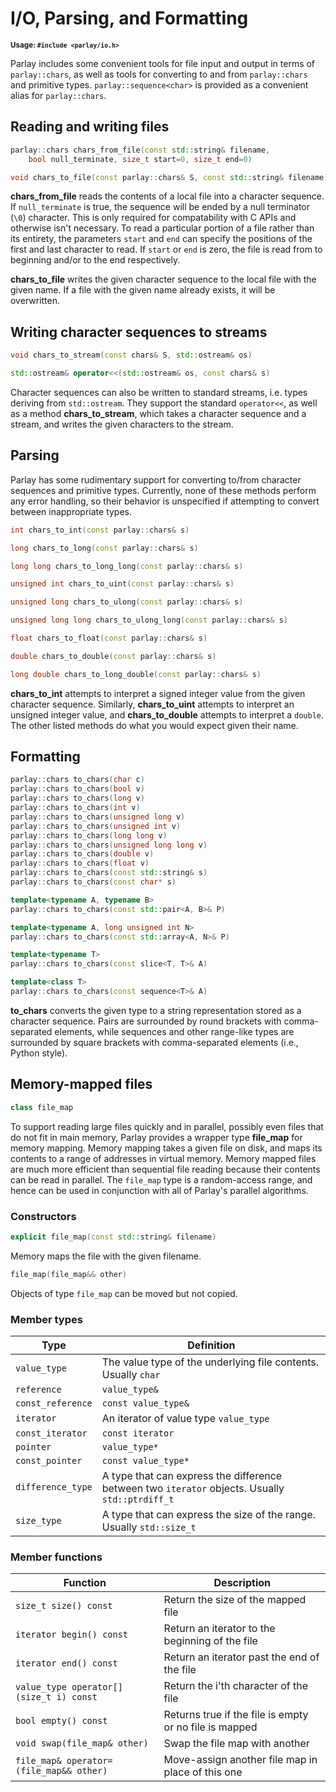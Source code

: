 # I/O, Parsing, and Formatting

<small>**Usage: `#include <parlay/io.h>`**</small>

Parlay includes some convenient tools for file input and output in terms of `parlay::chars`, as well as tools for converting to and from `parlay::chars` and primitive types. `parlay::sequence<char>` is provided as a convenient alias for `parlay::chars`.

## Reading and writing files

```c++
parlay::chars chars_from_file(const std::string& filename,
    bool null_terminate, size_t start=0, size_t end=0)
```
```c++
void chars_to_file(const parlay::chars& S, const std::string& filename)
```

**chars_from_file** reads the contents of a local file into a character sequence. If `null_terminate` is true, the sequence will be ended by a null terminator (`\0`) character. This is only required for compatability with C APIs and otherwise isn't necessary. To read a particular portion of a file rather than its entirety, the parameters `start` and `end` can specify the positions of the first and last character to read. If `start` or `end` is zero, the file is read from to beginning and/or to the end respectively.

**chars_to_file** writes the given character sequence to the local file with the given name. If a file with the given name already exists, it will be overwritten.

## Writing character sequences to streams

```c++
void chars_to_stream(const chars& S, std::ostream& os)
```
```c++
std::ostream& operator<<(std::ostream& os, const chars& s)
```

Character sequences can also be written to standard streams, i.e. types deriving from `std::ostream`. They support the standard `operator<<`, as well as a method **chars_to_stream**, which takes a character sequence and a stream, and writes the given characters to the stream.

## Parsing

Parlay has some rudimentary support for converting to/from character sequences and primitive types. Currently, none of these methods perform any error handling, so their behavior is unspecified if attempting to convert between inappropriate types.

```c++
int chars_to_int(const parlay::chars& s)
```
```c++
long chars_to_long(const parlay::chars& s)
```
```c++
long long chars_to_long_long(const parlay::chars& s)
```
```c++
unsigned int chars_to_uint(const parlay::chars& s)
```
```c++
unsigned long chars_to_ulong(const parlay::chars& s)
```
```c++
unsigned long long chars_to_ulong_long(const parlay::chars& s)
```
```c++
float chars_to_float(const parlay::chars& s)
```
```c++
double chars_to_double(const parlay::chars& s)
```
```c++
long double chars_to_long_double(const parlay::chars& s)
```

**chars_to_int** attempts to interpret a signed integer value from the given character sequence. Similarly, **chars_to_uint** attempts to interpret an unsigned integer value, and **chars_to_double** attempts to interpret a `double`. The other listed methods do what you would expect given their name.

## Formatting

```c++
parlay::chars to_chars(char c)
parlay::chars to_chars(bool v)
parlay::chars to_chars(long v)
parlay::chars to_chars(int v)
parlay::chars to_chars(unsigned long v)
parlay::chars to_chars(unsigned int v)
parlay::chars to_chars(long long v)
parlay::chars to_chars(unsigned long long v)
parlay::chars to_chars(double v)
parlay::chars to_chars(float v)
parlay::chars to_chars(const std::string& s)
parlay::chars to_chars(const char* s)

template<typename A, typename B>
parlay::chars to_chars(const std::pair<A, B>& P)

template<typename A, long unsigned int N>
parlay::chars to_chars(const std::array<A, N>& P)

template<typename T>
parlay::chars to_chars(const slice<T, T>& A)

template<class T>
parlay::chars to_chars(const sequence<T>& A)
```

**to_chars** converts the given type to a string representation stored as a character sequence. Pairs are surrounded by round brackets with comma-separated elements, while sequences and other range-like types are surrounded by square brackets with comma-separated elements (i.e., Python style).

## Memory-mapped files

```c++
class file_map
```

To support reading large files quickly and in parallel, possibly even files that do not fit in main memory, Parlay provides a wrapper type **file_map** for memory mapping. Memory mapping takes a given file on disk, and maps its contents to a range of addresses in virtual memory. Memory mapped files are much more efficient than sequential file reading because their contents can be read in parallel. The `file_map` type is a random-access range, and hence can be used in conjunction with all of Parlay's parallel algorithms.

### Constructors

```c++
explicit file_map(const std::string& filename)
```

Memory maps the file with the given filename.

```c++
file_map(file_map&& other)
```

Objects of type `file_map` can be moved but not copied.


### Member types

Type | Definition
---|---
`value_type` | The value type of the underlying file contents. Usually `char`
`reference` | `value_type&`
`const_reference` | `const value_type&`
`iterator` | An iterator of value type `value_type`
`const_iterator` | `const iterator`
`pointer` | `value_type*`
`const_pointer` | `const value_type*`
`difference_type` | A type that can express the difference between two `iterator` objects. Usually `std::ptrdiff_t`
`size_type` | A type that can express the size of the range. Usually `std::size_t`


### Member functions

Function | Description
---|---
`size_t size() const` | Return the size of the mapped file
`iterator begin() const` | Return an iterator to the beginning of the file
`iterator end() const` | Return an iterator past the end of the file
`value_type operator[] (size_t i) const` | Return the i'th character of the file
`bool empty() const` | Returns true if the file is empty or no file is mapped
`void swap(file_map& other)` | Swap the file map with another
`file_map& operator=(file_map&& other)` | Move-assign another file map in place of this one


